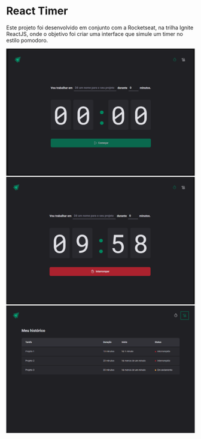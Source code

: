 # React Timer

Este projeto foi desenvolvido em conjunto com a Rocketseat, na trilha Ignite ReactJS, onde o objetivo foi criar uma interface que simule um timer no estilo pomodoro.

<img src="./github-images/timer1.png">
<img src="./github-images/timer2.png">
<img src="./github-images/timer3.png">
